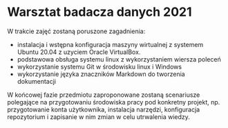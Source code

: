 # Warsztat badacza danych 2021

W trakcie zajęć zostaną poruszone zagadnienia:

* instalacja i wstępna konfiguracja maszyny wirtualnej z systemem Ubuntu 20.04 z uzyciem Oracle VirtualBox.
* podstawowa obsługa systemu linux z wykorzystaniem wiersza poleceń
* wykorzystanie systemu Git w środowisku linux i Windows
* wykorzystanie języka znaczników Markdown do tworzenia dokumentacji

W końcowej fazie przedmiotu zaproponowane zostaną scenariusze polegające na przygotowaniu środowiska pracy pod konkretny projekt, np. przygotowanie konta użytkownika, instalacja narzędzi, konfiguracja repozytorium i zapisanie w nim zmian w celu utrwalenia wiedzy.

